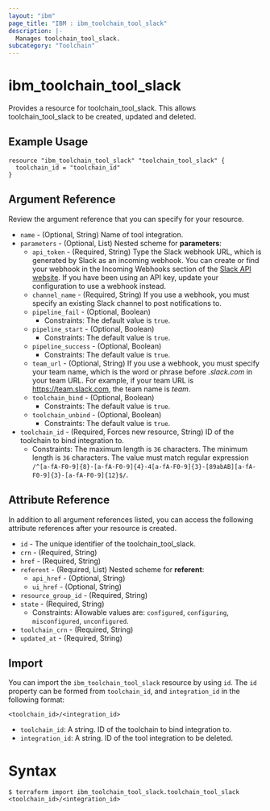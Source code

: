 ```yaml
---
layout: "ibm"
page_title: "IBM : ibm_toolchain_tool_slack"
description: |-
  Manages toolchain_tool_slack.
subcategory: "Toolchain"
---
```


# ibm_toolchain_tool_slack

Provides a resource for toolchain_tool_slack. This allows toolchain_tool_slack to be created, updated and deleted.

## Example Usage

```hcl
resource "ibm_toolchain_tool_slack" "toolchain_tool_slack" {
  toolchain_id = "toolchain_id"
}
```

## Argument Reference

Review the argument reference that you can specify for your resource.

* `name` - (Optional, String) Name of tool integration.
* `parameters` - (Optional, List) 
Nested scheme for **parameters**:
	* `api_token` - (Required, String) Type the Slack webhook URL, which is generated by Slack as an incoming webhook. You can create or find your webhook in the Incoming Webhooks section of the [Slack API website](https://api.slack.com/incoming-webhooks). If you have been using an API key, update your configuration to use a webhook instead.
	* `channel_name` - (Required, String) If you use a webhook, you must specify an existing Slack channel to post notifications to.
	* `pipeline_fail` - (Optional, Boolean)
	  * Constraints: The default value is `true`.
	* `pipeline_start` - (Optional, Boolean)
	  * Constraints: The default value is `true`.
	* `pipeline_success` - (Optional, Boolean)
	  * Constraints: The default value is `true`.
	* `team_url` - (Optional, String) If you use a webhook, you must specify your team name, which is the word or phrase before _.slack.com_ in your team URL. For example, if your team URL is https://team.slack.com, the team name is _team_.
	* `toolchain_bind` - (Optional, Boolean)
	  * Constraints: The default value is `true`.
	* `toolchain_unbind` - (Optional, Boolean)
	  * Constraints: The default value is `true`.
* `toolchain_id` - (Required, Forces new resource, String) ID of the toolchain to bind integration to.
  * Constraints: The maximum length is `36` characters. The minimum length is `36` characters. The value must match regular expression `/^[a-fA-F0-9]{8}-[a-fA-F0-9]{4}-4[a-fA-F0-9]{3}-[89abAB][a-fA-F0-9]{3}-[a-fA-F0-9]{12}$/`.

## Attribute Reference

In addition to all argument references listed, you can access the following attribute references after your resource is created.

* `id` - The unique identifier of the toolchain_tool_slack.
* `crn` - (Required, String) 
* `href` - (Required, String) 
* `referent` - (Required, List) 
Nested scheme for **referent**:
	* `api_href` - (Optional, String)
	* `ui_href` - (Optional, String)
* `resource_group_id` - (Required, String) 
* `state` - (Required, String) 
  * Constraints: Allowable values are: `configured`, `configuring`, `misconfigured`, `unconfigured`.
* `toolchain_crn` - (Required, String) 
* `updated_at` - (Required, String) 

## Import

You can import the `ibm_toolchain_tool_slack` resource by using `id`.
The `id` property can be formed from `toolchain_id`, and `integration_id` in the following format:

```
<toolchain_id>/<integration_id>
```
* `toolchain_id`: A string. ID of the toolchain to bind integration to.
* `integration_id`: A string. ID of the tool integration to be deleted.

# Syntax
```
$ terraform import ibm_toolchain_tool_slack.toolchain_tool_slack <toolchain_id>/<integration_id>
```
